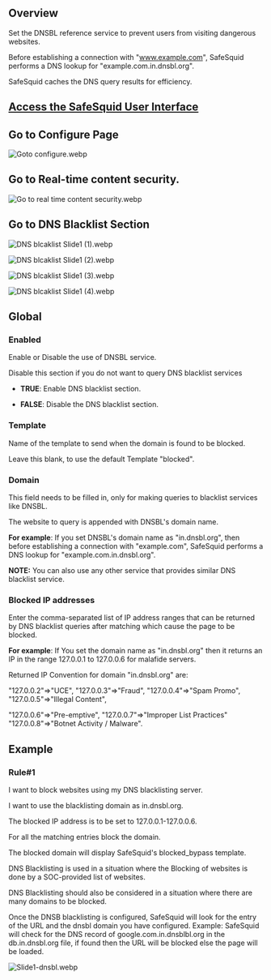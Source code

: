 ## Overview

Set the DNSBL reference service to prevent users from visiting dangerous websites.

Before establishing a connection with "www.example.com", SafeSquid performs a DNS lookup for "example.com.in.dnsbl.org".

SafeSquid caches the DNS query results for efficiency.

## [Access the SafeSquid User Interface](https://help.safesquid.com/portal/en/kb/articles/access-the-safesquid-user-interface#Overview)

## Go to Configure Page

![Goto configure.webp](/img/Configure/Real_Time_Content_Activity/DNS_blacklist/image1.webp)

## Go to Real-time content security.

![Go to real time content security.webp](/img/Configure/Real_Time_Content_Activity/DNS_blacklist/image2.webp)

## Go to DNS Blacklist Section

![DNS blcaklist Slide1 (1).webp](/img/Configure/Real_Time_Content_Activity/DNS_blacklist/image3.webp)

![DNS blcaklist Slide1 (2).webp](/img/Configure/Real_Time_Content_Activity/DNS_blacklist/image4.webp)

![DNS blcaklist Slide1 (3).webp](/img/Configure/Real_Time_Content_Activity/DNS_blacklist/image5.webp)

![DNS blcaklist Slide1 (4).webp](/img/Configure/Real_Time_Content_Activity/DNS_blacklist/image6.webp)

## Global

### Enabled

Enable or Disable the use of DNSBL service.

Disable this section if you do not want to query DNS blacklist services

-   **TRUE**: Enable DNS blacklist section.

-   **FALSE**: Disable the DNS blacklist section.

### Template

Name of the template to send when the domain is found to be blocked.

Leave this blank, to use the default Template "blocked".

### Domain

This field needs to be filled in, only for making queries to blacklist services like DNSBL.

The website to query is appended with DNSBL's domain name.

**For example**: If you set DNSBL's domain name as "in.dnsbl.org", then before establishing a connection with "example.com", SafeSquid performs a DNS lookup for "example.com.in.dnsbl.org".

**NOTE:** You can also use any other service that provides similar DNS blacklist service.

### Blocked IP addresses

Enter the comma-separated list of IP address ranges that can be returned by DNS blacklist queries after matching which cause the page to be blocked.

**For example**: If You set the domain name as "in.dnsbl.org" then it returns an IP in the range 127.0.0.1 to 127.0.0.6 for malafide servers.

Returned IP Convention for domain "in.dnsbl.org" are:

"127.0.0.2"=>"UCE", "127.0.0.3"=>"Fraud", "127.0.0.4"=>"Spam Promo", "127.0.0.5"=>"Illegal Content",

"127.0.0.6"=>"Pre-emptive", "127.0.0.7"=>"Improper List Practices" "127.0.0.8"=>"Botnet Activity / Malware".

## Example

### Rule#1

I want to block websites using my DNS blacklisting server.

I want to use the blacklisting domain as in.dnsbl.org.

The blocked IP address is to be set to 127.0.0.1-127.0.0.6.

For all the matching entries block the domain.

The blocked domain will display SafeSquid's blocked_bypass template.

DNS Blacklisting is used in a situation where the Blocking of websites is done by a SOC-provided list of websites.

DNS Blacklisting should also be considered in a situation where there are many domains to be blocked.

Once the DNSB blacklisting is configured, SafeSquid will look for the entry of the URL and the dnsbl domain you have configured. Example: SafeSquid will check for the DNS record of google.com.in.dnsblbl.org in the db.in.dnsbl.org file, if found then the URL will be blocked else the page will be loaded.

![Slide1-dnsbl.webp](/img/Configure/Real_Time_Content_Activity/DNS_blacklist/image7.webp)